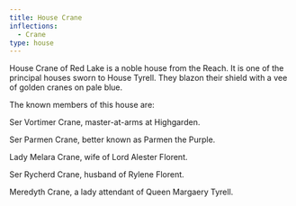 ```yaml
---
title: House Crane
inflections:
  - Crane
type: house
---
```


 House Crane of Red Lake is a noble house from the Reach. It is one of the principal houses sworn to House Tyrell. They blazon their shield with a vee of golden cranes on pale blue.

The known members of this house are:

Ser Vortimer Crane, master-at-arms at Highgarden.

Ser Parmen Crane, better known as Parmen the Purple.

Lady Melara Crane, wife of Lord Alester Florent.

Ser Rycherd Crane, husband of Rylene Florent.

Meredyth Crane, a lady attendant of Queen Margaery Tyrell.


